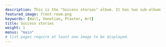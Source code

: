 ```yaml
---
description: This is the "Success stories" album. It has two sub-albums.
featured_image: front-room.png
keywords: [Wall, Venetian, Plaster, Art]
title: Success stories
weight: 1
menus: "main"
# list pages require at least one image to be displayed.
---
```

